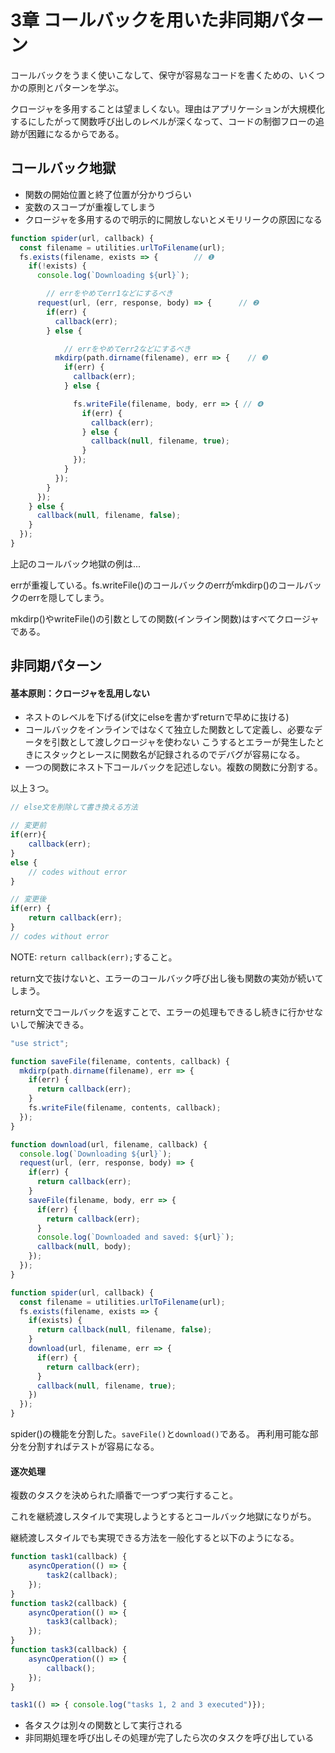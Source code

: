 # 3章 コールバックを用いた非同期パターン


コールバックをうまく使いこなして、保守が容易なコードを書くための、いくつかの原則とパターンを学ぶ。

クロージャを多用することは望ましくない。理由はアプリケーションが大規模化するにしたがって関数呼び出しのレベルが深くなって、コードの制御フローの追跡が困難になるからである。

## コールバック地獄

- 関数の開始位置と終了位置が分かりづらい
- 変数のスコープが重複してしまう
- クロージャを多用するので明示的に開放しないとメモリリークの原因になる

```JavaScript
function spider(url, callback) {
  const filename = utilities.urlToFilename(url);
  fs.exists(filename, exists => {        // ❶
    if(!exists) {
      console.log(`Downloading ${url}`);

        // errをやめてerr1などにするべき
      request(url, (err, response, body) => {      // ❷
        if(err) {
          callback(err);
        } else {

            // errをやめてerr2などにするべき
          mkdirp(path.dirname(filename), err => {    // ❸
            if(err) {
              callback(err);
            } else {

              fs.writeFile(filename, body, err => { // ❹
                if(err) {
                  callback(err);
                } else {
                  callback(null, filename, true);
                }
              });
            }
          });
        }
      });
    } else {
      callback(null, filename, false);
    }
  });
}
```

上記のコールバック地獄の例は...

errが重複している。fs.writeFile()のコールバックのerrがmkdirp()のコールバックのerrを隠してしまう。

mkdirp()やwriteFile()の引数としての関数(インライン関数)はすべてクロージャである。


## 非同期パターン

#### 基本原則：**クロージャを乱用しない**

- ネストのレベルを下げる(if文にelseを書かずreturnで早めに抜ける)
- コールバックをインラインではなくて独立した関数として定義し、必要なデータを引数として渡しクロージャを使わない
こうするとエラーが発生したときにスタックとレースに関数名が記録されるのでデバグが容易になる。
- 一つの関数にネスト下コールバックを記述しない。複数の関数に分割する。

以上３つ。

```JavaScript
// else文を削除して書き換える方法

// 変更前
if(err){
    callback(err);
}
else {
    // codes without error
}

// 変更後
if(err) {
    return callback(err);
}
// codes without error
```

NOTE: `return callback(err);`すること。

return文で抜けないと、エラーのコールバック呼び出し後も関数の実効が続いてしまう。

return文でコールバックを返すことで、エラーの処理もできるし続きに行かせないしで解決できる。


```JavaScript
"use strict";

function saveFile(filename, contents, callback) {
  mkdirp(path.dirname(filename), err => {
    if(err) {
      return callback(err);
    }
    fs.writeFile(filename, contents, callback);
  });
}

function download(url, filename, callback) {
  console.log(`Downloading ${url}`);
  request(url, (err, response, body) => {
    if(err) {
      return callback(err);
    }
    saveFile(filename, body, err => {
      if(err) {
        return callback(err);
      }
      console.log(`Downloaded and saved: ${url}`);
      callback(null, body);
    });
  });
}

function spider(url, callback) {
  const filename = utilities.urlToFilename(url);
  fs.exists(filename, exists => {
    if(exists) {
      return callback(null, filename, false);
    }
    download(url, filename, err => {
      if(err) {
        return callback(err);
      }
      callback(null, filename, true);
    })
  });
}
```

spider()の機能を分割した。`saveFile()`と`download()`である。
再利用可能な部分を分割すればテストが容易になる。


#### 逐次処理

複数のタスクを決められた順番で一つずつ実行すること。

これを継続渡しスタイルで実現しようとするとコールバック地獄になりがち。

継続渡しスタイルでも実現できる方法を一般化すると以下のようになる。

```JavaScript
function task1(callback) {
    asyncOperation(() => {
        task2(callback);
    });
}
function task2(callback) {
    asyncOperation(() => {
        task3(callback);
    });
}
function task3(callback) {
    asyncOperation(() => {
        callback();
    });
}

task1(() => { console.log("tasks 1, 2 and 3 executed")});
```

- 各タスクは別々の関数として実行される
- 非同期処理を呼び出しその処理が完了したら次のタスクを呼び出している
